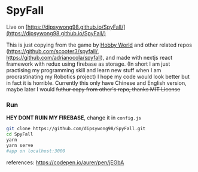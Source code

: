 # SpyFall
Live on [https://dipsywong98.github.io/SpyFall/](https://dipsywong98.github.io/SpyFall/)

This is just copying from the game by [Hobby World](http://international.hobbyworld.ru/) and other related repos
(https://github.com/scooter3/spyfall/, https://github.com/adrianocola/spyfall), and made with nextjs react framework with redux using firebase as storage. (In short I am just practising my programming skill and learn new stuff when I am procrastinating my Robotics project) I hope my code would look better but in fact it is horrible. Currently this only have Chinese and English version, maybe later I would ~~futhur copy from other's repo, thanks MIT License~~

### Run
**HEY DONT RUIN MY FIREBASE**, change it in `config.js`
```sh
git clone https://github.com/dipsywong98/SpyFall.git
cd SpyFall
yarn
yarn serve
#app on localhost:3000
```

references:
https://codepen.io/aurer/pen/jEGbA
